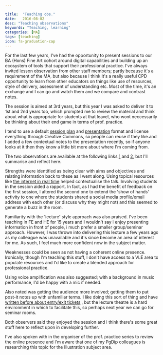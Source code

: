 ```yaml
---
 
title:  "Teaching obs."
date:   2016-08-02
desc: "Teaching observations"
keywords: "Teaching, learning"
categories: [MA]
tags: [teaching]
icon: fa-graduation-cap
---
```

For the last few years, I've had the opportunity to present sessions to our BA (Hons) Fine Art cohort around digital capabilities and building up an ecosystem of tools that support their professional practice. I've always invited lesson observation from other staff members; partly because it's a requirement of the MA, but also because I think it's a really useful CPD opportunity to learn from other educators on things like use of resources, style of delivery, assessment of understanding etc. Most of the time, it's an exchange and I can go and watch them and we compare and contrast notes.

The session is aimed at 3rd years, but this year I was asked to deliver it to 1st and 2nd years too, which prompted me to review the material and think about what is appropriate for students at that leavel, who wont neccessarily be thinking about their end game in terms of prof. practice.

I tend to use a default [session plan](https://docs.google.com/document/d/1M0AS7wOxHov0mvovWN8Kps8J3H_fi69L1VBfzVjwtLI/edit#heading=h.f4fr1mth65z3) and [presentation](https://docs.google.com/presentation/d/1UlXHqreVLVAFdHAYD1faHDARSmacgnLxYOnSd9CneJU/edit) format and license everything through Creative Commons, so people can reuse if they like.and I added a few contextual notes to the presentation recently, so if anyone looks at it then they know a little bit more about where I'm coming from.

The two observations are available at the following links [1](https://docs.google.com/document/d/14Zz3MPm7Qg7SLB0wGAMPdcPWxR2ZKH8FGQrXi5YxAgQ/edit) and [2](https://docs.google.com/document/d/1w7qLomI3oh2_HAuxMAdK7wh0BrFiA6AHVPC3rKAPWno/edit), but I'll summarise and reflect here.

Strengths were identified as being clear with aims and objectives and relating information back to these as I went along. Using topical resources like [the internet in real time](http://pennystocks.la/internet-in-real-time/) helped contextualise the talk. Involving students in the session aided a rapport. In fact, as I had the benefit of feedback on the first session, I altered the second one to extend the 'show of hands' activity to one where the students shared a social media profile/email address with each other (or discuss why they might not) and this seemed to generate a buzz in the room.

Familiarity with the 'lecture' style approach was also praised. I've been teaching in FE and HE for 15 years and I wouldn't say I enjoy presenting information in front of people, i much prefer a smaller group/seminar approach. However, I was thrown into delivering this lecture a few years ago as my colleague was unavailable and it's since become an area of interest for me. As such, I feel much more confident now in the subject matter.

Weaknesses could be seen as not having a coherent online presence. Ironically, though I'm teaching this stuff, I don't have access to a VLE area to populate resources and I'd like to create a blended approach for professional practice.

Using voice amplification was also suggested; with a background in music performance, I'd be happy with a mic if needed.

Also noted was getting the audience more involved; getting them to put post-it notes up with unfamiliar terms. I like doing this sort of thing and have [written before about entry/exit tickets](http://mark-a-williams.tumblr.com/post/84309402929/example-of-google-forms-as-entryexit-tickets) , but the lecture theatre is a hard environment in which to facilitate this, so perhaps next year we can go for seminar rooms.

Both observers said they enjoyed the session and I think there's some great stuff here to reflect upon in developing further.

I've also spoken with in the organiser of the prof. practice series to review the online presence and I'm aware that one of my PgDip colleagues is researching this topic for the Illustration subject area.
